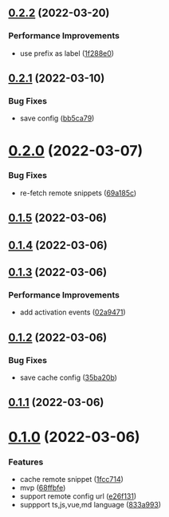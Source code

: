 ## [0.2.2](https://github.com/0x-jerry/vscode-remote-snippets/compare/v0.2.1...v0.2.2) (2022-03-20)


### Performance Improvements

* use prefix as label ([1f288e0](https://github.com/0x-jerry/vscode-remote-snippets/commit/1f288e0e3a1e426c95ce0b563b507b52104e7836))



## [0.2.1](https://github.com/0x-jerry/vscode-remote-snippets/compare/v0.2.0...v0.2.1) (2022-03-10)


### Bug Fixes

* save config ([bb5ca79](https://github.com/0x-jerry/vscode-remote-snippets/commit/bb5ca7917e0d5e79b6c8f747052b45c9d68fbf70))



# [0.2.0](https://github.com/0x-jerry/vscode-remote-snippets/compare/v0.1.5...v0.2.0) (2022-03-07)


### Bug Fixes

* re-fetch remote snippets ([69a185c](https://github.com/0x-jerry/vscode-remote-snippets/commit/69a185c825b98162fd3480f51fad5da67b1fd0db))



## [0.1.5](https://github.com/0x-jerry/vscode-remote-snippets/compare/v0.1.4...v0.1.5) (2022-03-06)



## [0.1.4](https://github.com/0x-jerry/vscode-remote-snippets/compare/v0.1.3...v0.1.4) (2022-03-06)



## [0.1.3](https://github.com/0x-jerry/vscode-remote-snippets/compare/v0.1.2...v0.1.3) (2022-03-06)


### Performance Improvements

* add activation events ([02a9471](https://github.com/0x-jerry/vscode-remote-snippets/commit/02a9471ff5ea45edfe3ea7ad195d4425b4b2d5ec))



## [0.1.2](https://github.com/0x-jerry/vscode-remote-snippets/compare/v0.1.1...v0.1.2) (2022-03-06)


### Bug Fixes

* save cache config ([35ba20b](https://github.com/0x-jerry/vscode-remote-snippets/commit/35ba20bf1ab839016ce2a9df812891abdefa7db6))



## [0.1.1](https://github.com/0x-jerry/vscode-remote-snippets/compare/v0.1.0...v0.1.1) (2022-03-06)



# [0.1.0](https://github.com/0x-jerry/vscode-remote-snippets/compare/68ffbfed9756661543e8643b8cdd97741b3e4c22...v0.1.0) (2022-03-06)


### Features

* cache remote snippet ([1fcc714](https://github.com/0x-jerry/vscode-remote-snippets/commit/1fcc714bf0dddf3a10fe7830033669264f911009))
* mvp ([68ffbfe](https://github.com/0x-jerry/vscode-remote-snippets/commit/68ffbfed9756661543e8643b8cdd97741b3e4c22))
* support remote config url ([e26f131](https://github.com/0x-jerry/vscode-remote-snippets/commit/e26f13146ed470f55c0dcd86f3e1d1234c621a6a))
* suppport ts,js,vue,md language ([833a993](https://github.com/0x-jerry/vscode-remote-snippets/commit/833a9933712880c89aa5400d96146ba77d52989d))



